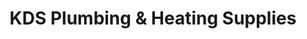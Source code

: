 ---
title: "KDS Plumbing & Heating Supplies"
url: /hove/kds-plumbing-und-heating-supplies/
shop: Baustoffe
---